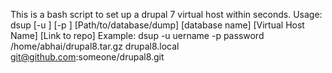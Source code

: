 
 This is a bash script to set up a drupal 7 virtual host within seconds. 
 Usage: 
 dsup [-u <string>] [-p <string>] [Path/to/database/dump] [database name] [Virtual Host Name] [Link to repo] 
 Example: dsup -u uername -p password /home/abhai/drupal8.tar.gz drupal8.local git@github.com:someone/drupal8.git
 
 
